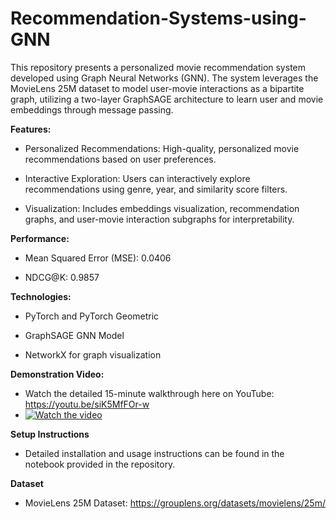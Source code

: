 # **Recommendation-Systems-using-GNN**

This repository presents a personalized movie recommendation system developed using Graph Neural Networks (GNN). The system leverages the MovieLens 25M dataset to model user-movie interactions as a bipartite graph, utilizing a two-layer GraphSAGE architecture to learn user and movie embeddings through message passing.

**Features:**

- Personalized Recommendations: High-quality, personalized movie recommendations based on user preferences.

- Interactive Exploration: Users can interactively explore recommendations using genre, year, and similarity score filters.

- Visualization: Includes embeddings visualization, recommendation graphs, and user-movie interaction subgraphs for interpretability.

**Performance:**

* Mean Squared Error (MSE): 0.0406

* NDCG@K: 0.9857

**Technologies:**

* PyTorch and PyTorch Geometric

* GraphSAGE GNN Model

* NetworkX for graph visualization

**Demonstration Video:**

* Watch the detailed 15-minute walkthrough here on YouTube: https://youtu.be/siK5MfFOr-w
* [![Watch the video](https://img.youtube.com/vi/siK5MfFOr-w/0.jpg)](https://youtu.be/siK5MfFOr-w)

**Setup Instructions**

* Detailed installation and usage instructions can be found in the notebook provided in the repository.

**Dataset**

* MovieLens 25M Dataset: https://grouplens.org/datasets/movielens/25m/

